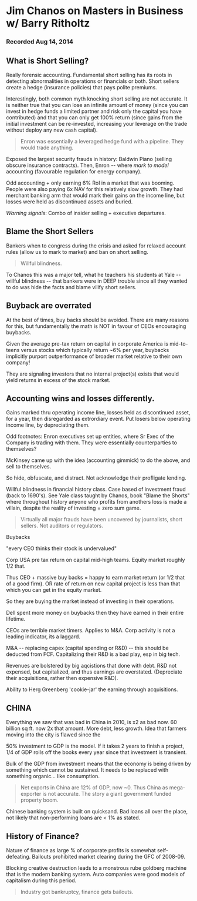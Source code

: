 # Jim Chanos on Masters in Business w/ Barry Ritholtz 
### Recorded Aug 14, 2014

## What is Short Selling? 

Really forensic accounting.  Fundamental short selling has its roots in detecting abnormalities in operations or financials or both. Short sellers create a hedge (insurance policies) that pays polite premiums. 

Interestingly, both common myth knocking short selling are not accurate.  It is neither true that you can lose an infinite amount of money (since you can invest in hedge funds a limited partner and risk only the capital you have contributed) and that you can only get 100% return (since gains from the initial investment can be re-invested, increasing your leverage on the trade without deploy any new cash capital).

> Enron was essentially a leveraged hedge fund with a pipeline.  They would trade anything.

Exposed the largest security frauds in history: Baldwin Piano (selling obscure insurance contracts). Then, Enron -- where *mark to model* accounting (favourable regulation for energy company).

Odd accounting + only earning 6% RoI in a market that was booming.  People were also paying 6x NAV for this relatively slow growth.  They had merchant banking arm that would mark their gains on the income line, but losses were held as discontinued assets and buried. 

*Warning signals*: Combo of insider selling + executive departures.

## Blame the Short Sellers

Bankers when to congress during the crisis and asked for relaxed account rules (allow us to mark to market) and ban on short selling.  

> Willful blindness.

To Chanos this was a major tell, what he teachers his students at Yale -- willful blindness -- that bankers were in DEEP trouble since all they wanted to do was hide the facts and blame vilify short sellers.  

## Buyback are overrated

At the best of times, buy backs should be avoided. There are many reasons for this, but fundamentally the math is NOT in favour of CEOs encouraging buybacks. 

Given the average pre-tax return on capital in corporate America is mid-to-teens versus stocks which typically return ~6% per year, buybacks implicitly purport outperformance of broader market relative to their own company!   

They are signaling investors that no internal project(s) exists that would yield returns in excess of the stock market. 

## Accounting wins and losses differently.

Gains marked thru operating income line, losses held as discontinued asset, for a year, then disregarded as extrordiary event.  Put losers below operating income line, by depreciating them.

Odd footnotes: Enron executives set up entities, where Sr Exec of the Company is trading with them. They were essentially counterparties to themselves? 

McKinsey came up with the idea (accounting gimmick) to do the above, and sell to themselves.


So hide, obfuscate, and distract.  Not acknowledge their profligate lending.

Willful blindness in financial history class.  Case based of investment fraud (back to 1690's).  See Yale class taught by Chanos, book "Blame the Shorts" where throughout history anyone who profits from anothers loss is made a villain, despite the reality of investing = zero sum game.  

> Virtually all major frauds have been uncovered by journalists, short sellers.  Not auditors or regulators.

Buybacks 

"every CEO thinks their stock is undervalued"

Corp USA pre tax return on capital mid-high teams.  Equity market roughly 1/2 that.

Thus CEO + massive buy backs = happy to earn market return (or 1/2 that of a good firm). OR rate of return on new capital project is less than that which you can get in the equity market.

So they are buying the market instead of investing in their operations.

Dell spent more money on buybacks then they have earned in their entire lifetime.

CEOs are terrible market timers.  Applies to M&A.  Corp activity is not a leading indicator, its a laggard.

M&A -- replacing capex (capital spending or R&D) -- this should be deducted from FCF.  Capitalizing their R&D is a bad play, esp in big tech.

Revenues are bolstered by big aqcistions that done with debt.  R&D not expensed, but capitalized, and thus earnings are overstated.  (Depreciate their acquisitions, rather then expensive R&D).

Ability to Herg Greenberg 'cookie-jar' the earning through acquisitions. 

## CHINA

Everything we saw that was bad in China in 2010, is x2 as bad now.  60 billion sq ft.  now 2x that amount.  More debt, less growth.  Idea that farmers moving into the city is flawed since the 

50% investment to GDP is the model.  If it takes 2 years to finish a project, 1/4 of GDP rolls off the books every year since that investment is transient. 

Bulk of the GDP from investment means that the economy is being driven by something which cannot be sustained.  It needs to be replaced with something organic... like consumption. 

> Net exports in China are 12% of GDP, now ~0.  Thus China as mega-exporter is not accurate.  The story a giant government funded property boom. 

Chinese banking system is built on quicksand.  Bad loans all over the place, not likely that non-performing loans are < 1% as stated. 

## History of Finance?

Nature of finance as large % of corporate profits is somewhat self-defeating.  Bailouts prohibited market clearing during the GFC of 2008-09.

Blocking creative destruction leads to a monstrous rube goldberg machine that is the modern banking system.  Auto companies were good models of capitalism during this period.  

> Industry got bankruptcy, finance gets bailouts.

